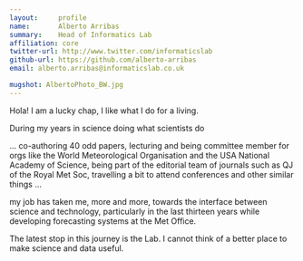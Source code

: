 ```yaml
---
layout:     profile
name:       Alberto Arribas
summary:    Head of Informatics Lab
affiliation: core
twitter-url: http://www.twitter.com/informaticslab
github-url: https://github.com/alberto-arribas
email: alberto.arribas@informaticslab.co.uk

mugshot: AlbertoPhoto_BW.jpg
---
```


Hola! I am a lucky chap, I like what I do for a living.

During my years in science doing what scientists do

... co-authoring 40 odd papers, lecturing and being committee member for orgs like the World Meteorological Organisation and the USA National Academy of Science, being part of the editorial team of journals such as QJ of the Royal Met Soc, travelling a bit to attend conferences and other similar things ...

 my job has taken me, more and more, towards the interface between science and technology, particularly in the last thirteen years while developing forecasting systems at the Met Office.

The latest stop in this journey is the Lab. I cannot think of a better place to make science and data useful.
